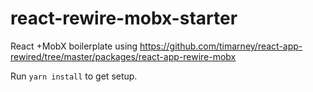 # react-rewire-mobx-starter
React +MobX boilerplate using https://github.com/timarney/react-app-rewired/tree/master/packages/react-app-rewire-mobx

Run `yarn install` to get setup.
